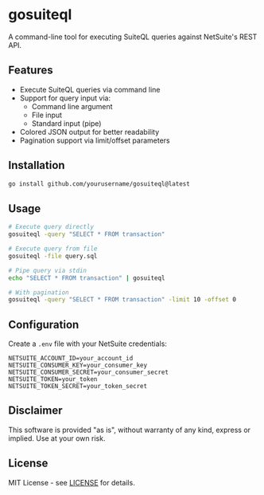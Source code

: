 # gosuiteql

A command-line tool for executing SuiteQL queries against NetSuite's REST API.

## Features

- Execute SuiteQL queries via command line
- Support for query input via:
  - Command line argument
  - File input
  - Standard input (pipe)
- Colored JSON output for better readability
- Pagination support via limit/offset parameters

## Installation

```bash
go install github.com/yourusername/gosuiteql@latest
```

## Usage

```bash
# Execute query directly
gosuiteql -query "SELECT * FROM transaction"

# Execute query from file
gosuiteql -file query.sql

# Pipe query via stdin
echo "SELECT * FROM transaction" | gosuiteql

# With pagination
gosuiteql -query "SELECT * FROM transaction" -limit 10 -offset 0
```

## Configuration

Create a `.env` file with your NetSuite credentials:

```env
NETSUITE_ACCOUNT_ID=your_account_id
NETSUITE_CONSUMER_KEY=your_consumer_key
NETSUITE_CONSUMER_SECRET=your_consumer_secret
NETSUITE_TOKEN=your_token
NETSUITE_TOKEN_SECRET=your_token_secret
```

## Disclaimer

This software is provided "as is", without warranty of any kind, express or implied. Use at your own risk.

## License

MIT License - see [LICENSE](LICENSE) for details. 
